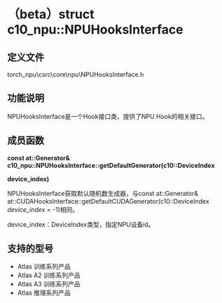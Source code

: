 # （beta）struct c10_npu::NPUHooksInterface

## 定义文件

torch_npu\csrc\core\npu\NPUHooksInterface.h

## 功能说明

NPUHooksInterface是一个Hook接口类，提供了NPU Hook的相关接口。

## 成员函数

**const at::Generator& c10_npu::NPUHooksInterface::getDefaultGenerator(c10::DeviceIndex**

**device_index)**

NPUHooksInterface获取默认随机数生成器，与const at::Generator& at::CUDAHooksInterface::getDefaultCUDAGenerator(c10::DeviceIndex  _device_index_  = -1)相同。

device_index：DeviceIndex类型，指定NPU设备id。

## 支持的型号

- <term>Atlas 训练系列产品</term>
- <term>Atlas A2 训练系列产品</term>
- <term>Atlas A3 训练系列产品</term>
- <term>Atlas 推理系列产品</term>

